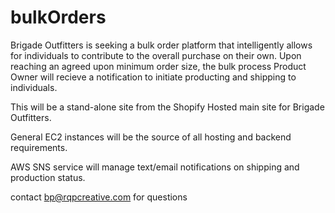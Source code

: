# bulkOrders
Brigade Outfitters is seeking a bulk order platform that intelligently allows for individuals to contribute to the overall purchase on their own. Upon reaching an agreed upon minimum order size, the bulk process Product Owner will recieve a notification to initiate producting and shipping to individuals.

This will be a stand-alone site from the Shopify Hosted main site for Brigade Outfitters.

General EC2 instances will be the source of all hosting and backend requirements.

AWS SNS service will manage text/email notifications on shipping and production status.

contact bp@rqpcreative.com for questions
